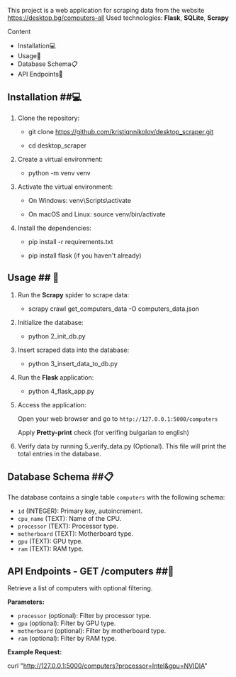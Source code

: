 This project is a web application for scraping data from the website https://desktop.bg/computers-all
Used technologies: **Flask**, **SQLite**, **Scrapy**
                   
Content
- Installation💻
- Usage🚀
- Database Schema📋
- API Endpoints📡

## Installation ##💻

1. Clone the repository:

   - git clone https://github.com/kristiqnnikolov/desktop_scraper.git

   - cd desktop_scraper

2. Create a virtual environment:

    - python -m venv venv

3. Activate the virtual environment:

    - On Windows:
      venv\Scripts\activate

    - On macOS and Linux:
      source venv/bin/activate

4. Install the dependencies:

    - pip install -r requirements.txt
   
    - pip install flask (if you haven't already)

## Usage ## 🚀

1. Run the **Scrapy** spider to scrape data:

    - scrapy crawl get_computers_data -O computers_data.json

2. Initialize the database:

    - python 2_init_db.py

3. Insert scraped data into the database:

    - python 3_insert_data_to_db.py

4. Run the **Flask** application:

    - python 4_flask_app.py
   
6. Access the application:

   Open your web browser and go to `http://127.0.0.1:5000/computers`
   
   Apply **Pretty-print** check (for verifing bulgarian to english)

7. Verify data by running 5_verify_data.py (Optional).
   This file will print the total entries in the database.

   
## Database Schema ##📋

The database contains a single table `computers` with the following schema:

- `id` (INTEGER): Primary key, autoincrement.
- `cpu_name` (TEXT): Name of the CPU.
- `processor` (TEXT): Processor type.
- `motherboard` (TEXT): Motherboard type.
- `gpu` (TEXT): GPU type.
- `ram` (TEXT): RAM type.

## API Endpoints - GET /computers ##📡

Retrieve a list of computers with optional filtering.

**Parameters:**

- `processor` (optional): Filter by processor type.
- `gpu` (optional): Filter by GPU type.
- `motherboard` (optional): Filter by motherboard type.
- `ram` (optional): Filter by RAM type.

**Example Request:**

curl "http://127.0.0.1:5000/computers?processor=Intel&gpu=NVIDIA"







